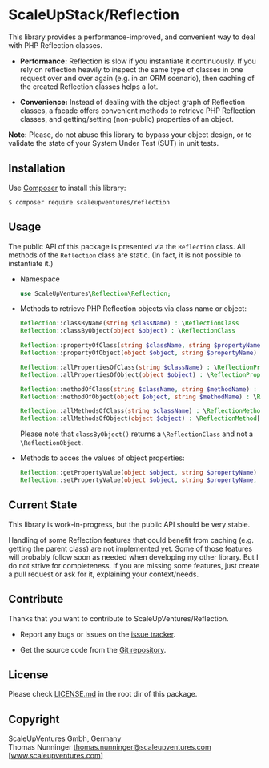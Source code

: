 # ScaleUpStack/Reflection


This library provides a performance-improved, and convenient way to deal with PHP Reflection classes.

* **Performance:** Reflection is slow if you instantiate it continuously. If you rely on reflection heavily to inspect the same type of classes in one request over and over again (e.g. in an ORM scenario), then caching of the created Reflection classes helps a lot.

* **Convenience:** Instead of dealing with the object graph of Reflection classes, a facade offers convenient methods to retrieve PHP Reflection classes, and getting/setting (non-public) properties of an object.

**Note:** Please, do not abuse this library to bypass your object design, or to validate the state of your System Under Test (SUT) in unit tests.

## Installation

Use [Composer] to install this library:

```
$ composer require scaleupventures/reflection
```


## Usage

The public API of this package is presented via the `Reflection` class. All methods of the `Reflection` class are static. (In fact, it is not possible to instantiate it.)

* Namespace

  ```php
  use ScaleUpVentures\Reflection\Reflection;
  ```

* Methods to retrieve PHP Reflection objects via class name or object:

  ```php
  Reflection::classByName(string $className) : \ReflectionClass
  Reflection::classByObject(object $object) : \ReflectionClass

  Reflection::propertyOfClass(string $className, string $propertyName) : \ReflectionProperty
  Reflection::propertyOfObject(object $object, string $propertyName) : \ReflectionProperty

  Reflection::allPropertiesOfClass(string $className) : \ReflectionProperty[]
  Reflection::allPropertiesOfObject(object $object) : \ReflectionProperty[]

  Reflection::methodOfClass(string $className, string $methodName) : \ReflectionMethod
  Reflection::methodOfObject(object $object, string $methodName) : \ReflectionMethod

  Reflection::allMethodsOfClass(string $className) : \ReflectionMethod[]
  Reflection::allMethodsOfObject(object $object) : \ReflectionMethod[]
  ```

  Please note that `classByObject()` returns a `\ReflectionClass` and not a `\ReflectionObject`.

* Methods to acces the values of object properties:

  ```php
  Reflection::getPropertyValue(object $object, string $propertyName) : mixed
  Reflection::setPropertyValue(object $object, string $propertyName, $value)
  ```


## Current State

This library is work-in-progress, but the public API should be very stable.

Handling of some Reflection features that could benefit from caching (e.g. getting the parent class) are not implemented yet. Some of those features will probably follow soon as needed when developing my other library. But I do not strive for completeness. If you are missing some features, just create a pull request or ask for it, explaining your context/needs.


## Contribute

Thanks that you want to contribute to ScaleUpVentures/Reflection.

* Report any bugs or issues on the [issue tracker].

* Get the source code from the [Git repository].


## License

Please check [LICENSE.md] in the root dir of this package.


## Copyright

ScaleUpVentures Gmbh, Germany<br>
Thomas Nunninger <thomas.nunninger@scaleupventures.com><br>
[www.scaleupventures.com]



[Composer]: https://getcomposer.org
[issue tracker]: https://github.com/scaleupstack/reflection/issues
[Git repository]: https://github.com/scaleupstack/reflection
[LICENSE.md]: LICENSE.md
[www.scaleupventures.com]: https://www.scaleupventures.com/
